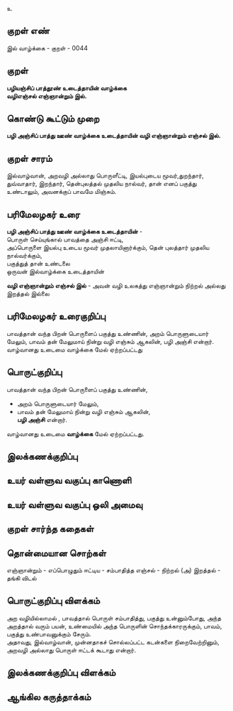 உ

## குறள் எண் 

இல் வாழ்க்கை - குறள் - 0044
## குறள் 

**பழியஞ்சிப் பாத்தூண் உடைத்தாயின் வாழ்க்கை  
வழிஎஞ்சல் எஞ்ஞான்றும் இல்.** 

## கொண்டு கூட்டும் முறை

**பழி அஞ்சிப் பாத்து ஊண் வாழ்க்கை உடைத்தாயின் வழி எஞ்ஞான்றும் எஞ்சல் இல்.**  

## குறள் சாரம்  

இல்வாழ்வான், அறவழி அல்லாது பொருளீட்டி, இயல்புடைய மூவர்,துறந்தார், துவ்வாதார், இறந்தார், தென்புலத்தல் முதலிய நால்வர், 
தான் எனப் பகுத்து உண்டாலும், அவனக்குப் பாவமே மிஞ்சும். 

## பரிமேலழகர் உரை

**பழி அஞ்சிப் பாத்து ஊண் வாழ்க்கை உடைத்தாயின்** -  
பொருள் செய்யுங்கால் பாவத்தை அஞ்சி ஈட்டி,  
அப்பொருளை இயல்பு உடைய மூவர் முதலாயினார்க்கும், 
தென் புலத்தார் முதலிய நால்வர்க்கும்,  
பகுத்துத் தான் உண்டலை  
ஒருவன் இல்வாழ்க்கை உடைத்தாயின்  

**வழி எஞ்ஞான்றும் எஞ்சல் இல்** - அவன் வழி உலகத்து எஞ்ஞான்றும் நிற்றல் அல்லது இறத்தல் இல்லை  

## பரிமேலழகர் உரைகுறிப்பு   

பாவத்தான் வந்த பிறன் பொருளைப் பகுத்து உண்ணின், அறம் பொருளுடையார் மேலும், பாவம் தன் மேலுமாய் நின்று வழி எஞ்சும் ஆகலின், பழி அஞ்சி என்றார்.  
வாழ்வானது உடைமை வாழ்க்கை மேல் ஏற்றப்பட்டது  

## பொருட்குறிப்பு 

பாவத்தான் வந்த பிறன் பொருளைப் பகுத்து உண்ணின்,  
* அறம் பொருளுடையார் மேலும்,  
* பாவம் தன் மேலுமாய் நின்று வழி எஞ்சும் ஆகலின்,  
**பழி அஞ்சி** என்றார்.  

வாழ்வானது உடைமை **வாழ்க்கை** மேல் ஏற்றப்பட்டது.  

## இலக்கணக்குறிப்பு  


## உயர் வள்ளுவ வகுப்பு காணொளி


## உயர் வள்ளுவ வகுப்பு ஒலி அமைவு 

 
## குறள் சார்ந்த கதைகள் 


## தொன்மையான சொற்கள்

எஞ்ஞான்றும் - எப்பொழுதும் 
ஈட்டிய - சம்பாதித்த 
எஞ்சல் - நிற்றல் (அ) இறத்தல் - தங்கி விடல்  

## பொருட்குறிப்பு விளக்கம்  

அற வழியில்லாமல் , பாவத்தால் பொருள் சம்பாதித்து, பகுத்து உன்னும்போது, அந்த  அறத்தால் வரும் பயன், 
உண்மையில் அந்த பொருளின் சொந்தக்காரருக்கும், பாவம், பகுத்து உண்பாவனுக்கும் சேரும்.  
அதாவது, இல்வாழ்வான், முன்னதாகச் சொல்லப்பட்ட கடன்களை நிறைவேற்றினும்,  
அறவழி அல்லாது பொருள் ஈட்டக் கூடாது என்றார்.

## இலக்கணக்குறிப்பு விளக்கம்


## ஆங்கில கருத்தாக்கம் 


